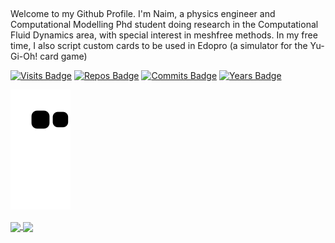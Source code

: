 ##

Welcome to my Github Profile. I'm Naim, a physics engineer and Computational Modelling Phd student doing research in the Computational Fluid Dynamics area, with special interest in meshfree methods. In my free time, I also script custom cards to be used in Edopro (a simulator for the Yu-Gi-Oh! card game)



[![Visits Badge](https://badges.pufler.dev/visits/NaimSantos/NaimSantos)](https://badges.pufler.dev) [![Repos Badge](https://badges.pufler.dev/repos/NaimSantos)](https://badges.pufler.dev) [![Commits Badge](https://badges.pufler.dev/commits/monthly/NaimSantos)](https://badges.pufler.dev) [![Years Badge](https://badges.pufler.dev/years/NaimSantos)](https://badges.pufler.dev)

![Snake animation](https://github.com/NaimSantos/NaimSantos/blob/output/github-snake.svg)

<a href="https://github.com/anuraghazra/github-readme-stats">
  <img align="center" src="https://github-readme-stats.vercel.app/api/top-langs/?username=NaimSantos&theme=cobalt" />
</a>
<a href="https://github.com/anuraghazra/github-readme-stats">
  <img align="center" src="https://github-readme-stats.vercel.app/api?username=NaimSantos&theme=cobalt" />
</a>

